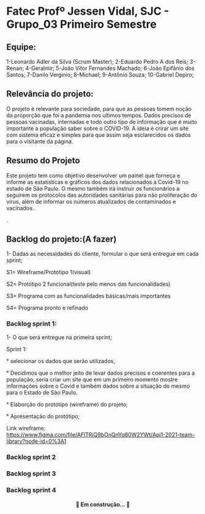 # Fatec Profº Jessen Vidal, SJC - Grupo_03 Primeiro Semestre

## Equipe:
1-Leonardo Adler da Silva (Scrum Master); 
2-Eduardo Pedro A dos Reis; 3-Renan; 4-Geralmir; 5-João Vitor Fernandes Machado; 6-João Epifânio dos Santos; 7-Danilo Verginio; 8-Michael; 9-Antônio Souza; 10-Gabriel Depiro;

## Relevância do projeto:
 O projeto é relevante para sociedade, para que as pessoas tomem noção da proporção que foi a pandemia nos ultimos tempos. Dados precisos de pessoas vacinadas, internadas e todo outro tipo de informação que é muito importante a população saber sobre o COVID-19. A ideia é crirar um site com sistema eficaz e simples para que assim seja esclarecidos os dados para o visitante da página. 

## Resumo do Projeto
<p align="left"> Este projeto tem como objetivo desenvolver um painel que forneça e informe as estatísticas e gráficos dos dados relacionados a Covid-19 no estado de São Paulo.   O mesmo também irá instruir os funcionários a seguirem os protocolos das autoridades sanitárias para não proliferação do vírus, além de informar os números atualizados de contaminados e vacinados..</p>.

## Backlog do projeto:(A fazer)
1- Dadas as necessidades do cliente, formular o que será entregue em cada sprint;

S1= Wireframe/Protótipo 1(visual)

S2= Protótipo 2 funcional(teste pelo menos das funcionalidades)

S3= Programa com as funcionalidades básicas/mais importantes

S4= Programa pronto e refinado


### Backlog sprint 1:
 1- O que será entregue na primeira sprint;

 Sprint 1: 

  ° selecionar os dados que serão utilizados, 
	
  ° Decidimos que o melhor jeito de levar dados precisos e coerentes para a população, seria criar um site que em um primeiro momento
    mostre informações sobre o Covid e também dados sobre a situação do mesmo para o Estado de São Paulo.
	
  ° Elaborção do protótipo (wireframe) do projeto; 
	
  ° Apresentação do protótipo; 


Link wireframe: https://www.figma.com/file/AFlTRiQ9bOnQnYq80W2YWt/Api1-2021-team-library?node-id=0%3A1



### Backlog sprint 2
### Backlog sprint 3
### Backlog sprint 4

<h4 align="center"> 
	🚧  Em construção...  🚧
</h4>


